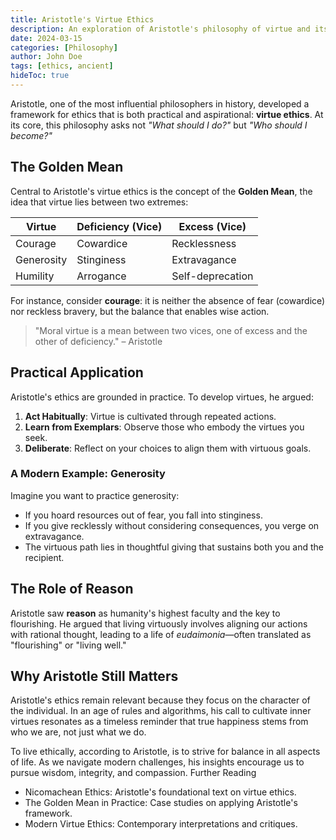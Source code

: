 ```yaml
---
title: Aristotle's Virtue Ethics
description: An exploration of Aristotle's philosophy of virtue and its relevance today.
date: 2024-03-15
categories: [Philosophy]
author: John Doe
tags: [ethics, ancient]
hideToc: true
---
```


Aristotle, one of the most influential philosophers in history, developed a framework for ethics that is both practical and aspirational: **virtue ethics**. At its core, this philosophy asks not _"What should I do?"_ but _"Who should I become?"_

## The Golden Mean

Central to Aristotle's virtue ethics is the concept of the **Golden Mean**, the idea that virtue lies between two extremes:

| Virtue           | Deficiency (Vice)   | Excess (Vice)        |
|------------------|---------------------|----------------------|
| Courage          | Cowardice           | Recklessness         |
| Generosity       | Stinginess          | Extravagance         |
| Humility         | Arrogance           | Self-deprecation     |

For instance, consider **courage**: it is neither the absence of fear (cowardice) nor reckless bravery, but the balance that enables wise action.

> "Moral virtue is a mean between two vices, one of excess and the other of deficiency." – Aristotle

## Practical Application

Aristotle's ethics are grounded in practice. To develop virtues, he argued:

1. **Act Habitually**: Virtue is cultivated through repeated actions.
2. **Learn from Exemplars**: Observe those who embody the virtues you seek.
3. **Deliberate**: Reflect on your choices to align them with virtuous goals.

### A Modern Example: Generosity

Imagine you want to practice generosity:

- If you hoard resources out of fear, you fall into stinginess.
- If you give recklessly without considering consequences, you verge on extravagance.
- The virtuous path lies in thoughtful giving that sustains both you and the recipient.

## The Role of Reason

Aristotle saw **reason** as humanity's highest faculty and the key to flourishing. He argued that living virtuously involves aligning our actions with rational thought, leading to a life of _eudaimonia_—often translated as "flourishing" or "living well."

## Why Aristotle Still Matters

Aristotle's ethics remain relevant because they focus on the character of the individual. In an age of rules and algorithms, his call to cultivate inner virtues resonates as a timeless reminder that true happiness stems from who we are, not just what we do.

To live ethically, according to Aristotle, is to strive for balance in all aspects of life. As we navigate modern challenges, his insights encourage us to pursue wisdom, integrity, and compassion.
Further Reading

- Nicomachean Ethics: Aristotle's foundational text on virtue ethics.
- The Golden Mean in Practice: Case studies on applying Aristotle's framework.
- Modern Virtue Ethics: Contemporary interpretations and critiques.
